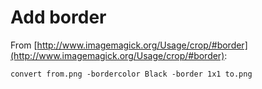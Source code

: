 # Add border

From [http://www.imagemagick.org/Usage/crop/#border](http://www.imagemagick.org/Usage/crop/#border):

```
convert from.png -bordercolor Black -border 1x1 to.png
```